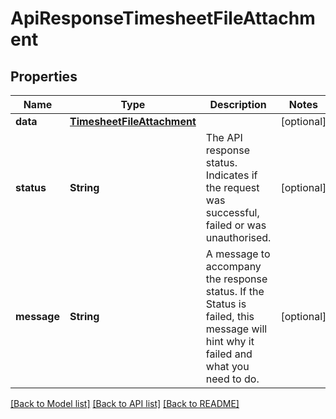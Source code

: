 # ApiResponseTimesheetFileAttachment

## Properties
Name | Type | Description | Notes
------------ | ------------- | ------------- | -------------
**data** | [**TimesheetFileAttachment**](TimesheetFileAttachment.md) |  | [optional] 
**status** | **String** | The API response status. Indicates if the request was successful, failed or was unauthorised. | [optional] 
**message** | **String** | A message to accompany the response status.  If the Status is failed, this message will hint why it failed and what you need to do. | [optional] 

[[Back to Model list]](../README.md#documentation-for-models) [[Back to API list]](../README.md#documentation-for-api-endpoints) [[Back to README]](../README.md)


